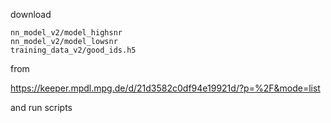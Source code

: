 download 
```
nn_model_v2/model_highsnr
nn_model_v2/model_lowsnr
training_data_v2/good_ids.h5
```
from 

https://keeper.mpdl.mpg.de/d/21d3582c0df94e19921d/?p=%2F&mode=list

and run scripts

